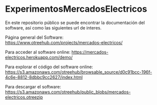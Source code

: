 # ExperimentosMercadosElectricos

En este repositorio público se puede encontrar la documentación del software, así como las siguientes url de interes.

Página general del Software: https://www.otreehub.com/projects/mercados-electricos/

Para acceder al software online:  https://mercados-electricos.herokuapp.com/demo/   

Para explorar el código del software online: https://s3.amazonaws.com/otreehub/browsable_source/d0c91bcc-196f-4c6e-8812-8dbbc9cc2627/index.html

Para descargar el software: https://s3.amazonaws.com/otreehub/public_blobs/mercados-electricos.otreezip




